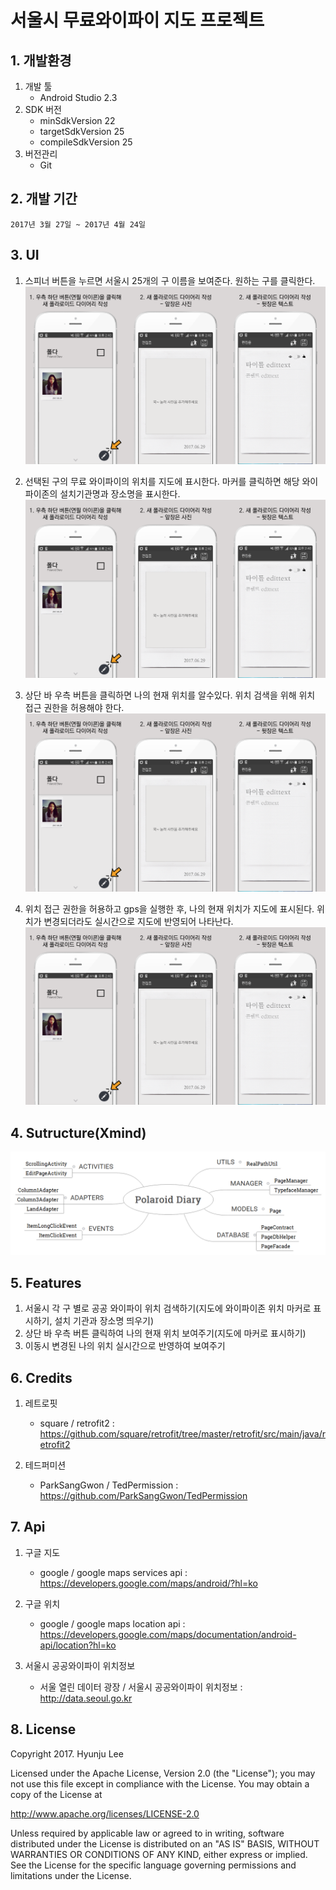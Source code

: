 # 서울시 무료와이파이 지도 프로젝트

## 1. 개발환경
1. 개발 툴 
    * Android Studio 2.3
2. SDK 버전
    * minSdkVersion 22
    * targetSdkVersion 25
    * compileSdkVersion 25
3. 버전관리 
    * Git

## 2. 개발 기간
    2017년 3월 27일 ~ 2017년 4월 24일
    
## 3. UI
1. 스피너 버튼을 누르면 서울시 25개의 구 이름을 보여준다. 원하는 구를 클릭한다.
    ![screensh](https://github.com/HyunjuLee521/NewDiaryProject/blob/master/ui1.png)

1. 선택된 구의 무료 와이파이의 위치를 지도에 표시한다. 마커를 클릭하면 해당 와이파이존의 설치기관명과 장소명을 표시한다.
    ![screensh](https://github.com/HyunjuLee521/NewDiaryProject/blob/master/ui1.png)
    
1. 상단 바 우측 버튼을 클릭하면 나의 현재 위치를 알수있다. 위치 검색을 위해 위치 접근 권한을 허용해야 한다.
    ![screensh](https://github.com/HyunjuLee521/NewDiaryProject/blob/master/ui1.png)

1. 위치 접근 권한을 허용하고 gps을 실행한 후, 나의 현재 위치가 지도에 표시된다. 위치가 변경되더라도 실시간으로 지도에 반영되어 나타난다.
    ![screensh](https://github.com/HyunjuLee521/NewDiaryProject/blob/master/ui1.png)



## 4. Sutructure(Xmind)
![screensh](https://github.com/HyunjuLee521/NewDiaryProject/blob/master/structure.png)

## 5. Features
1. 서울시 각 구 별로 공공 와이파이 위치 검색하기(지도에 와이파이존 위치 마커로 표시하기, 설치 기관과 장소명 띄우기) 
1. 상단 바 우측 버튼 클릭하여 나의 현재 위치 보여주기(지도에 마커로 표시하기)
1. 이동시 변경된 나의 위치 실시간으로 반영하여 보여주기

## 6. Credits
1. 레트로핏
    * square / retrofit2 : https://github.com/square/retrofit/tree/master/retrofit/src/main/java/retrofit2
    
2. 테드퍼미션
    * ParkSangGwon / TedPermission : https://github.com/ParkSangGwon/TedPermission

## 7. Api
1. 구글 지도
    * google / google maps services api : https://developers.google.com/maps/android/?hl=ko

2. 구글 위치
    * google / google maps location api : https://developers.google.com/maps/documentation/android-api/location?hl=ko
    
3. 서울시 공공와이파이 위치정보
    * 서울 열린 데이터 광장 / 서울시 공공와이파이 위치정보 : http://data.seoul.go.kr
    

## 8. License
Copyright 2017. Hyunju Lee

Licensed under the Apache License, Version 2.0 (the "License"); you may not use this file except in compliance with the License. You may obtain a copy of the License at

http://www.apache.org/licenses/LICENSE-2.0

Unless required by applicable law or agreed to in writing, software distributed under the License is distributed on an "AS IS" BASIS, WITHOUT WARRANTIES OR CONDITIONS OF ANY KIND, either express or implied. See the License for the specific language governing permissions and limitations under the License.





